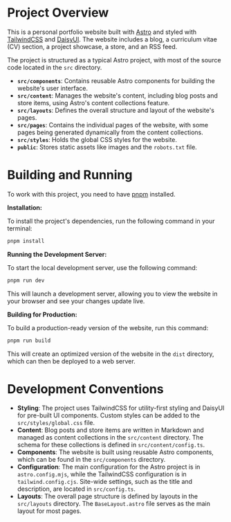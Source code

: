 
# Project Overview

This is a personal portfolio website built with [Astro](https://astro.build/) and styled with [TailwindCSS](https://tailwindcss.com/) and [DaisyUI](https://daisyui.com/). The website includes a blog, a curriculum vitae (CV) section, a project showcase, a store, and an RSS feed.

The project is structured as a typical Astro project, with most of the source code located in the `src` directory.

-   **`src/components`**: Contains reusable Astro components for building the website's user interface.
-   **`src/content`**: Manages the website's content, including blog posts and store items, using Astro's content collections feature.
-   **`src/layouts`**: Defines the overall structure and layout of the website's pages.
-   **`src/pages`**: Contains the individual pages of the website, with some pages being generated dynamically from the content collections.
-   **`src/styles`**: Holds the global CSS styles for the website.
-   **`public`**: Stores static assets like images and the `robots.txt` file.

# Building and Running

To work with this project, you need to have [pnpm](https://pnpm.io/) installed.

**Installation:**

To install the project's dependencies, run the following command in your terminal:

```bash
pnpm install
```

**Running the Development Server:**

To start the local development server, use the following command:

```bash
pnpm run dev
```

This will launch a development server, allowing you to view the website in your browser and see your changes update live.

**Building for Production:**

To build a production-ready version of the website, run this command:

```bash
pnpm run build
```

This will create an optimized version of the website in the `dist` directory, which can then be deployed to a web server.

# Development Conventions

-   **Styling**: The project uses TailwindCSS for utility-first styling and DaisyUI for pre-built UI components. Custom styles can be added to the `src/styles/global.css` file.
-   **Content**: Blog posts and store items are written in Markdown and managed as content collections in the `src/content` directory. The schema for these collections is defined in `src/content/config.ts`.
-   **Components**: The website is built using reusable Astro components, which can be found in the `src/components` directory.
-   **Configuration**: The main configuration for the Astro project is in `astro.config.mjs`, while the TailwindCSS configuration is in `tailwind.config.cjs`. Site-wide settings, such as the title and description, are located in `src/config.ts`.
-   **Layouts**: The overall page structure is defined by layouts in the `src/layouts` directory. The `BaseLayout.astro` file serves as the main layout for most pages.
